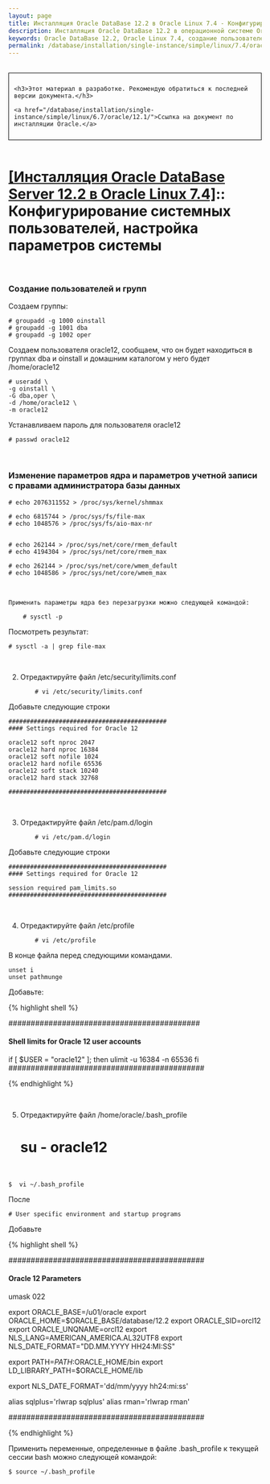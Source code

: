 ```yaml
---
layout: page
title: Инсталляция Oracle DataBase 12.2 в Oracle Linux 7.4 - Конфигурирование системных пользователей, настройка параметров системы
description: Инсталляция Oracle DataBase 12.2 в операционной системе Oracle Linux 7.4 - Конфигурирование системных пользователей, настройка параметров системы
keywords: Oracle DataBase 12.2, Oracle Linux 7.4, создание пользователей
permalink: /database/installation/single-instance/simple/linux/7.4/oracle/12.2/prepare-kernel-parameters-and-user-environments/
---
```


<br/>

<div style="padding:10px; border:thin solid black;">

    <h3>Этот материал в разработке. Рекомендую обратиться к последней версии документа.</h3>

    <a href="/database/installation/single-instance/simple/linux/6.7/oracle/12.1/">Ссылка на документ по инсталляции Oracle.</a>

</div>

<br/>

# <a href="/database/installation/single-instance/simple/linux/7.4/oracle/12.2/">[Инсталляция Oracle DataBase Server 12.2 в Oracle Linux 7.4]</a>:: Конфигурирование системных пользователей, настройка параметров системы

<br/>

### Создание пользователей и групп

Создаем группы:

    # groupadd -g 1000 oinstall
    # groupadd -g 1001 dba
    # groupadd -g 1002 oper

Создаем пользователя oracle12, сообщаем, что он будет находиться в группах dba и oinstall и домашним каталогом у него будет /home/oracle12

    # useradd \
    -g oinstall \
    -G dba,oper \
    -d /home/oracle12 \
    -m oracle12

Устанавливаем пароль для пользователя oracle12

    # passwd oracle12

<br/>

### Изменение параметров ядра и параметров учетной записи с правами администратора базы данных

    # echo 2076311552 > /proc/sys/kernel/shmmax

    # echo 6815744 > /proc/sys/fs/file-max
    # echo 1048576 > /proc/sys/fs/aio-max-nr


    # echo 262144 > /proc/sys/net/core/rmem_default
    # echo 4194304 > /proc/sys/net/core/rmem_max

    # echo 262144 > /proc/sys/net/core/wmem_default
    # echo 1048586 > /proc/sys/net/core/wmem_max

<br/>

    Применить параметры ядра без перезагрузки можно следующей командой:

    	# sysctl -p

Посмотреть результат:

    # sysctl -a | grep file-max

<br/>

2.  Отредактируйте файл /etc/security/limits.conf

        	# vi /etc/security/limits.conf

Добавьте следующие строки

    ############################################
    #### Settings required for Oracle 12

    oracle12 soft nproc 2047
    oracle12 hard nproc 16384
    oracle12 soft nofile 1024
    oracle12 hard nofile 65536
    oracle12 soft stack 10240
    oracle12 hard stack 32768

    ############################################

<br/>

3.  Отредактируйте файл /etc/pam.d/login

        	# vi /etc/pam.d/login

Добавьте следующие строки

    ############################################
    #### Settings required for Oracle 12

    session required pam_limits.so
    ############################################

<br/>

4.  Отредактируйте файл /etc/profile

        	# vi /etc/profile

В конце файла перед следующими командами.

    unset i
    unset pathmunge

Добавьте:

{% highlight shell %}

###########################################

#### Shell limits for Oracle 12 user accounts

if [ $USER = "oracle12" ]; then
ulimit -u 16384 -n 65536
fi
############################################

{% endhighlight %}

<br/>

5. Отредактируйте файл /home/oracle/.bash_profile


    # su - oracle12

<br/>

    $  vi ~/.bash_profile

После

    # User specific environment and startup programs

Добавьте

{% highlight shell %}

############################################

#### Oracle 12 Parameters

umask 022

export ORACLE_BASE=/u01/oracle
export ORACLE_HOME=\$ORACLE_BASE/database/12.2
export ORACLE_SID=orcl12
export ORACLE_UNQNAME=orcl12
export NLS_LANG=AMERICAN_AMERICA.AL32UTF8
export NLS_DATE_FORMAT="DD.MM.YYYY HH24:MI:SS"

export PATH=$PATH:$ORACLE_HOME/bin
export LD_LIBRARY_PATH=\$ORACLE_HOME/lib

export NLS_DATE_FORMAT='dd/mm/yyyy hh24:mi:ss'

alias sqlplus='rlwrap sqlplus'
alias rman='rlwrap rman'

############################################

{% endhighlight %}

Применить переменные, определенные в файле .bash_profile к текущей сессии bash можно следующей командой:

    $ source ~/.bash_profile
